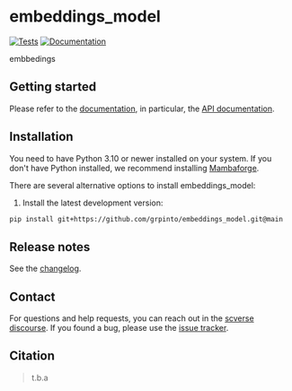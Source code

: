 # embeddings_model

[![Tests][badge-tests]][tests]
[![Documentation][badge-docs]][documentation]

[badge-tests]: https://img.shields.io/github/actions/workflow/status/grpinto/embeddings_model/test.yaml?branch=main
[badge-docs]: https://img.shields.io/readthedocs/embeddings_model

embbedings

## Getting started

Please refer to the [documentation][],
in particular, the [API documentation][].

## Installation

You need to have Python 3.10 or newer installed on your system.
If you don't have Python installed, we recommend installing [Mambaforge][].

There are several alternative options to install embeddings_model:

<!--
1) Install the latest release of `embeddings_model` from [PyPI][]:

```bash
pip install embeddings_model
```
-->

1. Install the latest development version:

```bash
pip install git+https://github.com/grpinto/embeddings_model.git@main
```

## Release notes

See the [changelog][].

## Contact

For questions and help requests, you can reach out in the [scverse discourse][].
If you found a bug, please use the [issue tracker][].

## Citation

> t.b.a

[mambaforge]: https://github.com/conda-forge/miniforge#mambaforge
[scverse discourse]: https://discourse.scverse.org/
[issue tracker]: https://github.com/grpinto/embeddings_model/issues
[tests]: https://github.com/grpinto/embeddings_model/actions/workflows/test.yml
[documentation]: https://embeddings_model.readthedocs.io
[changelog]: https://embeddings_model.readthedocs.io/en/latest/changelog.html
[api documentation]: https://embeddings_model.readthedocs.io/en/latest/api.html
[pypi]: https://pypi.org/project/embeddings_model

